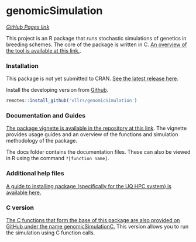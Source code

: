 # genomicSimulation
*[GitHub Pages link](https://vllrs.github.io/genomicSimulation/)*

This project is an R package that runs stochastic simulations of genetics in breeding schemes. The core of the package is written in C. [An overview of the tool is available at this link.](https://doi.org/10.1101/2021.12.12.472291).



### Installation

This package is not yet submitted to CRAN. [See the latest release here](https://github.com/vllrs/genomicSimulation/releases).

Install the developing version from [Github](https://github.com/vllrs/genomicSimulation).

```r
remotes::install_github('vllrs/genomicSimulation')
```


### Documentation and Guides
[The package vignette is available in the repository at this link](https://vllrs.github.io/genomicSimulation/doc/gSvignette.html). The vignette provides usage guides and an overview of the functions and simulation methodology of the package. 

The docs folder contains the documentation files. These can also be viewed in R using the command `?[function name]`. 

### Additional help files
[A guide to installing package (specifically for the UQ HPC system) is available here.](doc/gSinstallguide.md)

### C version
[The C functions that form the base of this package are also provided on GitHub under the name genomicSimulationC.](https://github.com/vllrs/genomicSimulationC) This version allows you to run the simulation using C function calls.

